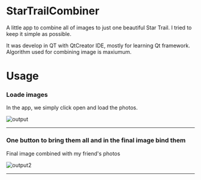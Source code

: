 # StarTrailCombiner
A little app to combine all of images to just one beautiful Star Trail. 
I tried to keep it simple as possible. 

It was develop in QT with QtCreator IDE, mostly for learning Qt framework. 
Algorithm used for combining image is maxiumum. 

# Usage

### Loade images
In the app, we simply click open and load the photos.

![output](https://github.com/Dantej115/StarTrailCombiner/assets/106375728/dabc4d5d-e00c-4691-b78e-e6fdc0edaca1)

----

### One button to bring them all and in the final image bind them
Final image combined with my friend's photos

![output2](https://github.com/Dantej115/StarTrailCombiner/assets/106375728/b6adce49-7e89-412d-91ec-80075694e486)


----
